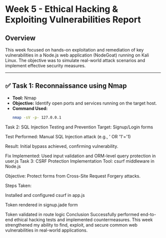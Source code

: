 # Week 5 - Ethical Hacking & Exploiting Vulnerabilities Report

## Overview
This week focused on hands-on exploitation and remediation of key vulnerabilities in a Node.js web application (NodeGoat) running on Kali Linux. The objective was to simulate real-world attack scenarios and implement effective security measures.

---

## ✅ Task 1: Reconnaissance using Nmap
- **Tool:** Nmap
- **Objective:** Identify open ports and services running on the target host.
- **Command Used:**
  ```bash
  nmap -sV -p- 127.0.0.1
 Task 2: SQL Injection Testing and Prevention
Target: Signup/Login forms

Test Performed: Manual SQL Injection attack (e.g., ' OR '1'='1)

Result: Initial bypass achieved, confirming vulnerability.

Fix Implemented: Used input validation and ORM-level query protection in user.js
 Task 3: CSRF Protection Implementation
Tool: csurf middleware in Node.js

Objective: Protect forms from Cross-Site Request Forgery attacks.

Steps Taken:

Installed and configured csurf in app.js

Token rendered in signup.jade form

Token validated in route logic
Conclusion
Successfully performed end-to-end ethical hacking tests and implemented countermeasures. 
This week strengthened my ability to find, exploit,
and secure common web vulnerabilities in real-world applications.
